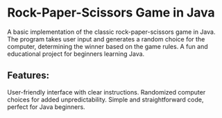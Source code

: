 # Rock-Paper-Scissors Game in Java

A basic implementation of the classic rock-paper-scissors game in Java. The program takes user input and generates a random choice for the computer, determining the winner based on the game rules. A fun and educational project for beginners learning Java.

## Features:

User-friendly interface with clear instructions.
Randomized computer choices for added unpredictability.
Simple and straightforward code, perfect for Java beginners.
